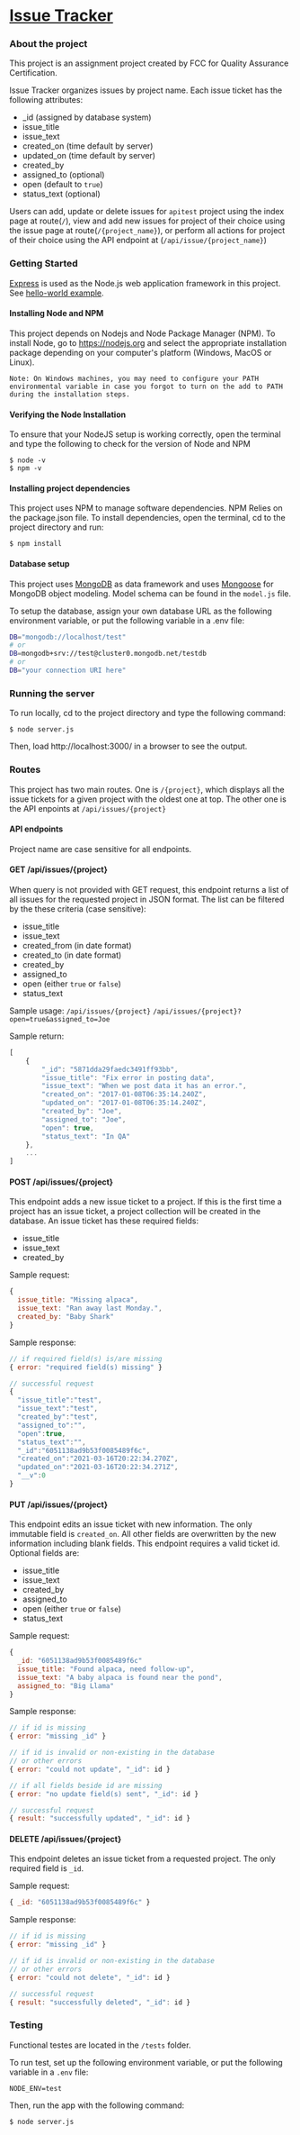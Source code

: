 # [Issue Tracker](https://www.freecodecamp.org/learn/quality-assurance/quality-assurance-projects/issue-tracker)

### About the project

This project is an assignment project created by FCC for Quality Assurance Certification.

Issue Tracker organizes issues by project name. Each issue ticket has the following attributes:
* _id (assigned by database system)
* issue_title
* issue_text
* created_on (time default by server)
* updated_on (time default by server)
* created_by
* assigned_to (optional)
* open (default to `true`)
* status_text (optional)

Users can add, update or delete issues for `apitest` project using the index page at route(`/`), view and add new issues for project of their choice using the issue page at route(`/{project_name}`), or perform all actions for project of their choice using the API endpoint at (`/api/issue/{project_name}`)

### Getting Started

[Express](https://expressjs.com/) is used as the Node.js web application framework in this project. See [hello-world example](https://expressjs.com/en/starter/hello-world.html).

#### Installing Node and NPM
This project depends on Nodejs and Node Package Manager (NPM). To install Node, go to https://nodejs.org and select the appropriate installation package depending on your computer's platform (Windows, MacOS or Linux).

`Note: On Windows machines, you may need to configure your PATH environmental variable in case you forgot to turn on the add to PATH during the installation steps.`

#### Verifying the Node Installation
To ensure that your NodeJS setup is working correctly, open the terminal and type the following to check for the version of Node and NPM
```
$ node -v
$ npm -v
```

#### Installing project dependencies
This project uses NPM to manage software dependencies. NPM Relies on the package.json file. To install dependencies, open the terminal, cd to the project directory and run:
```
$ npm install
```

#### Database setup
This project uses [MongoDB](https://www.mongodb.com/) as data framework and uses [Mongoose](https://mongoosejs.com/) for MongoDB object modeling. Model schema can be found in the `model.js` file.

To setup the database, assign your own database URL as the following environment variable, or put the following variable in a .env file:
```bash
DB="mongodb://localhost/test"
# or
DB=mongodb+srv://test@cluster0.mongodb.net/testdb
# or
DB="your connection URI here"

```

### Running the server

To run locally, cd to the project directory and type the following command:
```
$ node server.js
```
Then, load http://localhost:3000/ in a browser to see the output.

### Routes

This project has two main routes. One is `/{project}`, which displays all the issue tickets for a given project with the oldest one at top. The other one is the API enpoints at `/api/issues/{project}`

#### API endpoints

Project name are case sensitive for all endpoints.

#### GET /api/issues/{project}

When query is not provided with GET request, this endpoint returns a list of all issues for the requested project in JSON format. The list can be filtered by the these criteria (case sensitive):
* issue_title
* issue_text
* created_from (in date format)
* created_to (in date format)
* created_by 
* assigned_to
* open (either `true` or `false`)
* status_text

Sample usage:
`/api/issues/{project}`
`/api/issues/{project}?open=true&assigned_to=Joe`

Sample return:
```js
[
    { 
        "_id": "5871dda29faedc3491ff93bb",
        "issue_title": "Fix error in posting data",
        "issue_text": "When we post data it has an error.",
        "created_on": "2017-01-08T06:35:14.240Z",
        "updated_on": "2017-01-08T06:35:14.240Z",
        "created_by": "Joe",
        "assigned_to": "Joe",
        "open": true,
        "status_text": "In QA"
    },
    ...
]
```

#### POST /api/issues/{project}

This endpoint adds a new issue ticket to a project. If this is the first time a project has an issue ticket, a project collection will be created in the database. An issue ticket has these required fields:
* issue_title
* issue_text
* created_by

Sample request:
```js
{ 
  issue_title: "Missing alpaca",
  issue_text: "Ran away last Monday.",
  created_by: "Baby Shark"
}
```

Sample response:
```js
// if required field(s) is/are missing
{ error: "required field(s) missing" }

// successful request
{
  "issue_title":"test",
  "issue_text":"test",
  "created_by":"test",
  "assigned_to":"",
  "open":true,
  "status_text":"",
  "_id":"6051138ad9b53f0085489f6c",
  "created_on":"2021-03-16T20:22:34.270Z",
  "updated_on":"2021-03-16T20:22:34.271Z",
  "__v":0
}

```

#### PUT /api/issues/{project}

This endpoint edits an issue ticket with new information. The only immutable field is `created_on`. All other fields are overwritten by the new information including blank fields. This endpoint requires a valid ticket id. Optional fields are:
* issue_title
* issue_text
* created_by 
* assigned_to
* open (either `true` or `false`)
* status_text

Sample request:
```js
{ 
  _id: "6051138ad9b53f0085489f6c"
  issue_title: "Found alpaca, need follow-up",
  issue_text: "A baby alpaca is found near the pond",
  assigned_to: "Big Llama"
}
```

Sample response:
```js
// if id is missing
{ error: "missing _id" }

// if id is invalid or non-existing in the database
// or other errors
{ error: "could not update", "_id": id }

// if all fields beside id are missing
{ error: "no update field(s) sent", "_id": id }

// successful request
{ result: "successfully updated", "_id": id }
```

#### DELETE /api/issues/{project}

This endpoint deletes an issue ticket from a requested project. The only required field is `_id`.

Sample request:
```js
{ _id: "6051138ad9b53f0085489f6c" }
```

Sample response:
```js
// if id is missing
{ error: "missing _id" }

// if id is invalid or non-existing in the database
// or other errors
{ error: "could not delete", "_id": id }

// successful request
{ result: "successfully deleted", "_id": id }
```
### Testing

Functional testes are located in the `/tests` folder. 

To run test, set up the following environment variable, or put the following variable in a `.env` file:
```
NODE_ENV=test
```

Then, run the app with the following command:
```
$ node server.js
```

